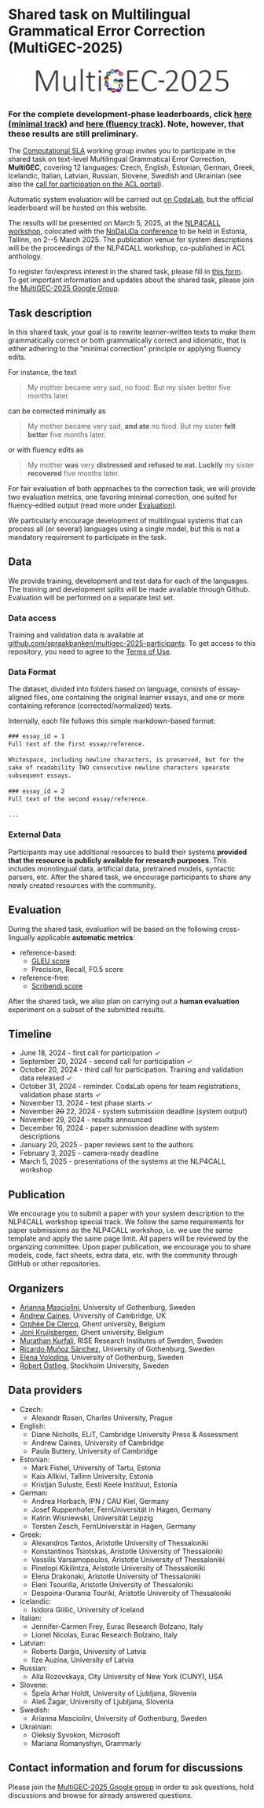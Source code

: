 # Shared task on Multilingual Grammatical Error Correction (MultiGEC-2025)

![MultiGEC-2025 logo](multigec-2025-horizontal.png)

### For the __complete development-phase leaderboards__, click [here (minimal track)](https://github.com/spraakbanken/multigec-2025/blob/main/results/dev_results_nov13_minimal.md) and [here (fluency track)](https://github.com/spraakbanken/multigec-2025/blob/main/results/dev_results_nov13_fluency.md). Note, however, that these results are still preliminary.

The [Computational SLA](https://spraakbanken.gu.se/en/compsla) working group invites you to participate in the shared task on text-level Multilingual Grammatical Error Correction, **MultiGEC**, covering 12 languages: Czech, English, Estonian, German, Greek, Icelandic, Italian, Latvian, Russian, Slovene, Swedish and Ukrainian (see also the [call for participation on the ACL portal](https://www.aclweb.org/portal/content/shared-task-multilingual-grammatical-error-correction-2025)).

Automatic system evaluation will be carried out [on CodaLab](https://codalab.lisn.upsaclay.fr/competitions/20500), but the official leaderboard will be hosted on this website.

The results will be presented on March 5, 2025, at the [NLP4CALL workshop](https://spraakbanken.gu.se/en/research/themes/icall/nlp4call-workshop-series/), colocated with the [NoDaLiDa conference](https://www.nodalida-bhlt2025.eu/conference) to be held in Estonia, Tallinn, on 2--5 March 2025. 
The publication venue for system descriptions will be the proceedings of the NLP4CALL workshop, co-published in ACL anthology. 

To register for/express interest in the shared task, please fill in [this form](https://forms.gle/nTPfARVqy1XmqT4t6).   
To get important information and updates about the shared task, please join the [MultiGEC-2025 Google Group](https://groups.google.com/g/multigec-2025).

## Task description
In this shared task, your goal is to rewrite learner-written texts to make them grammatically correct or both grammatically correct and idiomatic, that is either adhering to the "minimal correction" principle or applying fluency edits. 

For instance, the text 

> My mother became very sad, no food. But my sister better five months later.

can be corrected minimally as 

> My mother became very sad, __and ate__ no food. But my sister __felt better__ five months later. 

or with fluency edits as

> My mother __was__ very __distressed__ __and refused to eat. Luckily__ my sister __recovered__ five months later. 

For fair evaluation of both approaches to the correction task, we will provide two evaluation metrics, one favoring minimal correction, one suited for fluency-edited output (read more under [Evaluation](#evaluation)). 

We particularly encourage development of multilingual systems that can process all (or several) languages using a single model, but this is not a mandatory requirement to participate in the task. 

## Data

We provide training, development and test data for each of the languages.
The training and development splits will be made available through Github. 
Evaluation will be performed on a separate test set. 

### Data access

Training and validation data is available at [github.com/spraakbanken/multigec-2025-participants](https://github.com/spraakbanken/multigec-2025-participants).
To get access to this repository, you need to agree to the [Terms of Use](https://forms.gle/VLJ18WbwsxitEBYi7). 

### Data Format
The dataset, divided into folders based on language, consists of essay-aligned files, one containing the original learner essays, and one or more containing reference (corrected/normalized) texts.

Internally, each file follows this simple markdown-based format:

```
### essay_id = 1
Full text of the first essay/reference.

Whitespace, including newline characters, is preserved, but for the sake of readability TWO consecutive newline characters spearate subsequent essays.

### essay_id = 2
Full text of the second essay/reference.

...
```

### External Data
Participants may use additional resources to build their systems __provided that the resource is publicly available for research purposes__. This includes monolingual data, artificial data, pretrained models, syntactic parsers, etc. After the shared task, we encourage participants to share any newly created resources with the community.

<!--

### Data Licenses

| Language  |  Corpus name | Corpus license | MultiGEC license | 
|:----------|:-------------|:---------------|:-----------------|
| Czech     | 
| English   | 
| Estonian  |
| German    |
| Greek     |
| Icelandic | 
| Italian   | 
| Latvian   | 
| Russian   | 
| Slovene   |
| Swedish   | SweLL-gold | --CLARIN-ID, -PRIV, -NORED, -BY | 
| Ukrainian |
-->

## Evaluation 
During the shared task, evaluation will be based on the following cross-lingually applicable __automatic metrics__:

- reference-based:
  - [GLEU score](https://github.com/cnap/gec-ranking)
  - Precision, Recall, F0.5 score
- reference-free: 
  - [Scribendi score](https://github.com/gotutiyan/scribendi_score)

After the shared task, we also plan on carrying out a __human evaluation__ experiment on a subset of the submitted results. 

## Timeline
* June 18, 2024 - first call for participation ✓
* September 20, 2024 - second call for participation ✓
* October 20, 2024 - third call for participation. Training and validation data released ✓
* October 31, 2024 - reminder. CodaLab opens for team registrations, validation phase starts ✓
* November 13, 2024 - test phase starts ✓
* November ~~20~~ 22, 2024 - system submission deadline (system output)
* November 29, 2024 - results announced
* December 16, 2024 - paper submission deadline with system descriptions
* January 20, 2025 - paper reviews sent to the authors
* February 3, 2025 - camera-ready deadline
* March 5, 2025 - presentations of the systems at the NLP4CALL workshop 


## Publication
We encourage you to submit a paper with your system description to the NLP4CALL workshop special track. 
We follow the same requirements for paper submissions as the NLP4CALL workshop, i.e. we use the same template and apply the same page limit. 
All papers will be reviewed by the organizing committee. 
Upon paper publication, we encourage you to share models, code, fact sheets, extra data, etc. with the community through GitHub or other repositories.

## Organizers

* [Arianna Masciolini](https://harisont.github.io/research.html), University of Gothenburg, Sweden
* [Andrew Caines](https://www.cl.cam.ac.uk/~apc38/), University of Cambridge, UK
* [Orphée De Clercq](https://research.flw.ugent.be/en/orphee.declercq), Ghent university, Belgium
* [Joni Kruijsbergen](https://www.lt3.ugent.be/people/joni-kruijsbergen/), Ghent university, Belgium
* [Murathan Kurfali](https://www.ri.se/sv/person/murathan-kurfali), RISE Research Institutes of Sweden, Sweden
* [Ricardo Muñoz Sánchez](https://rimusa.github.io/about/), University of Gothenburg, Sweden
* [Elena Volodina](https://spraakbanken.gu.se/en/about/staff/elena), University of Gothenburg, Sweden
* [Robert Östling](https://www.su.se/english/profiles/robe-1.187515), Stockholm University, Sweden

## Data providers
- Czech:
  - Alexandr Rosen, Charles University, Prague
- English:
  - Diane Nicholls, ELiT, Cambridge University Press & Assessment
  - Andrew Caines, University of Cambridge
  - Paula Buttery, University of Cambridge
- Estonian: 
  - Mark Fishel, University of Tartu, Estonia
  - Kais Allkivi, Tallinn University, Estonia
  - Kristjan Suluste, Eesti Keele Instituut, Estonia 
- German: 
  - Andrea Horbach, IPN / CAU Kiel, Germany
  - Josef Ruppenhofer, FernUniversität in Hagen, Germany
  - Katrin Wisniewski, Universität Leipzig
  - Torsten Zesch, FernUniversität in Hagen, Germany
- Greek:
  - Alexandros Tantos, Aristotle University of Thessaloniki
  - Konstantinos Tsiotskas, Aristotle University of Thessaloniki
  - Vassilis Varsamopoulos, Aristotle University of Thessaloniki
  - Pinelopi Kikilintza, Aristotle University of Thessaloniki
  - Elena Drakonaki, Aristotle University of Thessaloniki
  - Eleni Tsourilla,  Aristotle University of Thessaloniki
  - Despoina-Ourania Touriki, Aristotle University of Thessaloniki 
- Icelandic:
  - Isidora Glišić, University of Iceland
- Italian:
  - Jennifer-Carmen Frey, Eurac Research Bolzano, Italy
  - Lionel Nicolas, Eurac Research Bolzano, Italy
- Latvian: 
  - Roberts Darģis, University of Latvia
  - Ilze Auzina, University of Latvia
- Russian:
  - Alla Rozovskaya, City University of New York (CUNY), USA
- Slovene:
  - Špela Arhar Holdt, University of Ljubljana, Slovenia
  - Aleš Žagar, University of Ljubljana, Slovenia
- Swedish:
  - Arianna Masciolini, University of Gothenburg, Sweden
- Ukrainian:
  - Oleksiy Syvokon, Microsoft
  - Mariana Romanyshyn, Grammarly

## Contact information and forum for discussions

Please join the [MultiGEC-2025 Google group](https://groups.google.com/g/multigec-2025) in order to ask questions, hold discussions and browse for already answered questions.
